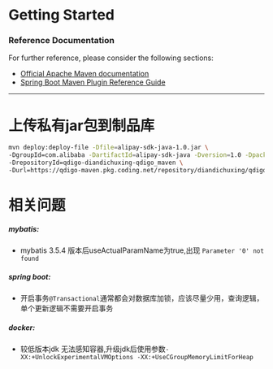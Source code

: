# Getting Started

### Reference Documentation
For further reference, please consider the following sections:

* [Official Apache Maven documentation](https://maven.apache.org/guides/index.html)
* [Spring Boot Maven Plugin Reference Guide](https://docs.spring.io/spring-boot/docs/2.2.1.RELEASE/maven-plugin/)

--------------

# 上传私有jar包到制品库

```bash
mvn deploy:deploy-file -Dfile=alipay-sdk-java-1.0.jar \
-DgroupId=com.alibaba -DartifactId=alipay-sdk-java -Dversion=1.0 -Dpackaging=jar \
-DrepositoryId=qdigo-diandichuxing-qdigo_maven \
-Durl=https://qdigo-maven.pkg.coding.net/repository/diandichuxing/qdigo_maven/
```


相关问题
==============

##### mybatis:
+ mybatis 3.5.4 版本后useActualParamName为true,出现 `Parameter '0' not found`
    
##### spring boot:
+ 开启事务`@Transactional`通常都会对数据库加锁，应该尽量少用，查询逻辑，单个更新逻辑不需要开启事务
   
##### docker: 
+ 较低版本jdk 无法感知容器,升级jdk后使用参数`-XX:+UnlockExperimentalVMOptions -XX:+UseCGroupMemoryLimitForHeap`
